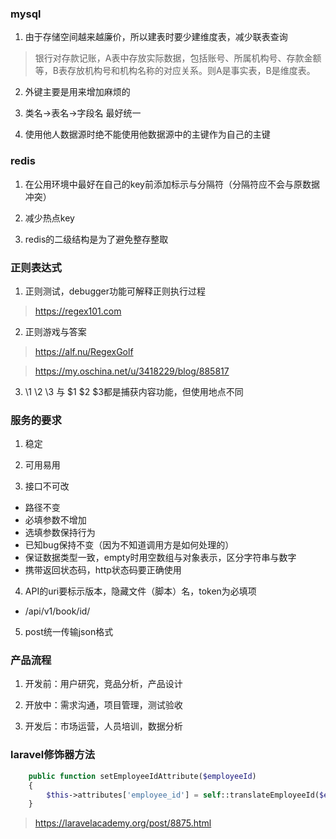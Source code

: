 ### mysql

1. 由于存储空间越来越廉价，所以建表时要少建维度表，减少联表查询

> 银行对存款记账，A表中存放实际数据，包括账号、所属机构号、存款金额等，B表存放机构号和机构名称的对应关系。则A是事实表，B是维度表。

2. 外键主要是用来增加麻烦的

3. 类名->表名->字段名 最好统一

4. 使用他人数据源时绝不能使用他数据源中的主键作为自己的主键

### redis

1. 在公用环境中最好在自己的key前添加标示与分隔符（分隔符应不会与原数据冲突）

2. 减少热点key

3. redis的二级结构是为了避免整存整取

### 正则表达式

1. 正则测试，debugger功能可解释正则执行过程

> https://regex101.com

2. 正则游戏与答案

> https://alf.nu/RegexGolf

> https://my.oschina.net/u/3418229/blog/885817

3. \1 \2 \3 与 $1 $2 $3都是捕获内容功能，但使用地点不同

### 服务的要求

1. 稳定

2. 可用易用

3. 接口不可改

* 路径不变
* 必填参数不增加
* 选填参数保持行为
* 已知bug保持不变（因为不知道调用方是如何处理的）
* 保证数据类型一致，empty时用空数组与对象表示，区分字符串与数字
* 携带返回状态码，http状态码要正确使用

4. API的uri要标示版本，隐藏文件（脚本）名，token为必填项

* /api/v1/book/id/

5. post统一传输json格式

### 产品流程

1. 开发前：用户研究，竞品分析，产品设计

2. 开放中：需求沟通，项目管理，测试验收

3. 开发后：市场运营，人员培训，数据分析

### laravel修饰器方法

```php
    public function setEmployeeIdAttribute($employeeId)
    {
        $this->attributes['employee_id'] = self::translateEmployeeId($employeeId);
    }

```

> https://laravelacademy.org/post/8875.html














